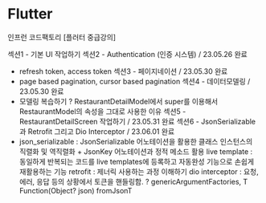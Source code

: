 # Flutter

인프런 코드팩토리 [플러터 중급강의]

섹션1 - 기본 UI 작업하기
섹션2 - Authentication (인증 시스템) / 23.05.26 완료
 * refresh token, access token
섹션3 - 페이지네이션 / 23.05.30 완료
 * page based pagination, cursor based pagination
섹션4 - 데이터모델링 / 23.05.30 완료
 * 모델링 복습하기
  ? RestaurantDetailModel에서 super를 이용해서 RestaurantModel의 속성을 그대로 사용한 이유
섹션5 - RestaurantDetailScreen 작업하기 / 23.05.31 완료
섹션6 - JsonSerializable과 Retrofit 그리고 Dio Interceptor / 23.06.01 완료
 * json_serializable : JsonSerializable 어노테이션을 활용한 클래스 인스턴스의 직렬화 및 역직렬화 + JsonKey 어노테이션과 정적 메소드 활용
  live template : 동일하게 반복되는 코드를 live templates에 등록하고 자동완성 기능으로 손쉽게 재활용하는 기능
   retrofit : 제너릭 사용하는 과정 이해하기
  dio interceptor : 요청, 에러, 응답 등의 상황에서 토큰을 핸들링함.
  ? genericArgumentFactories, T Function(Object? json) fromJsonT
